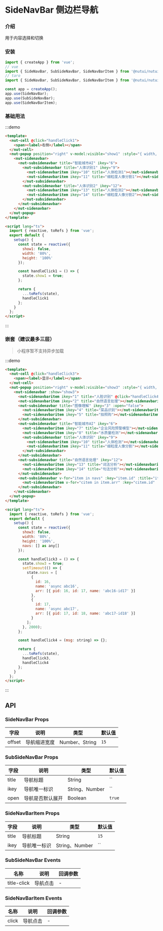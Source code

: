 # SideNavBar 侧边栏导航

### 介绍

用于内容选择和切换

### 安装

```javascript
import { createApp } from 'vue';
// vue
import { SideNavBar, SubSideNavBar, SideNavBarItem } from '@nutui/nutui';
// taro
import { SideNavBar, SubSideNavBar, SideNavBarItem } from '@nutui/nutui-taro';

const app = createApp();
app.use(SideNavBar);
app.use(SubSideNavBar);
app.use(SideNavBarItem);
```

### 基础用法

:::demo

```html
<template>
  <nut-cell @click="handleClick1">
    <span><label>右侧</label></span>
  </nut-cell>
  <nut-popup position="right" v-model:visible="show1" :style="{ width, height }">
    <nut-sidenavbar>
      <nut-subsidenavbar title="智能城市AI" ikey="6">
        <nut-subsidenavbar title="人体识别1" ikey="9">
          <nut-sidenavbaritem ikey="10" title="人体检测1"></nut-sidenavbaritem>
          <nut-sidenavbaritem ikey="11" title="细粒度人像分割1"></nut-sidenavbaritem>
        </nut-subsidenavbar>
        <nut-subsidenavbar title="人体识别2" ikey="12">
          <nut-sidenavbaritem ikey="13" title="人体检测2"></nut-sidenavbaritem>
          <nut-sidenavbaritem ikey="14" title="细粒度人像分割2"></nut-sidenavbaritem>
        </nut-subsidenavbar>
      </nut-subsidenavbar>
    </nut-sidenavbar>
  </nut-popup>
</template>

<script lang="ts">
  import { reactive, toRefs } from 'vue';
  export default {
    setup() {
      const state = reactive({
        show1: false,
        width: '80%',
        height: '100%'
      });

      const handleClick1 = () => {
        state.show1 = true;
      };

      return {
        ...toRefs(state),
        handleClick1
      };
    }
  };
</script>
```

:::

### 嵌套（建议最多三层）

> 小程序暂不支持异步加载

:::demo

```html
<template>
  <nut-cell @click="handleClick3">
    <span><label>显示</label></span>
  </nut-cell>
  <nut-popup position="right" v-model:visible="show3" :style="{ width, height }">
    <nut-sidenavbar :show="show3">
      <nut-sidenavbaritem ikey="1" title="人脸识别" @click="handleClick4('人脸识别')"></nut-sidenavbaritem>
      <nut-sidenavbaritem ikey="2" title="自然语言处理"></nut-sidenavbaritem>
      <nut-subsidenavbar title="图像理解" ikey="3" :open="false">
        <nut-sidenavbaritem ikey="4" title="菜品识别"></nut-sidenavbaritem>
        <nut-sidenavbaritem ikey="5" title="拍照购"></nut-sidenavbaritem>
      </nut-subsidenavbar>
      <nut-subsidenavbar title="智能城市AI" ikey="6">
        <nut-sidenavbaritem ikey="7" title="企业风险预警模型"></nut-sidenavbaritem>
        <nut-sidenavbaritem ikey="8" title="水质量检测"></nut-sidenavbaritem>
        <nut-subsidenavbar title="人体识别" ikey="9">
          <nut-sidenavbaritem ikey="10" title="人体检测"></nut-sidenavbaritem>
          <nut-sidenavbaritem ikey="11" title="细粒度人像分割"></nut-sidenavbaritem>
        </nut-subsidenavbar>
      </nut-subsidenavbar>
      <nut-subsidenavbar title="自然语言处理" ikey="12">
        <nut-sidenavbaritem ikey="13" title="词法分析"></nut-sidenavbaritem>
        <nut-sidenavbaritem ikey="14" title="句法分析"></nut-sidenavbaritem>
      </nut-subsidenavbar>
      <nut-subsidenavbar v-for="item in navs" :key="item.id" :title="item.name" :ikey="item.id">
        <nut-sidenavbaritem v-for="citem in item.arr" :key="citem.id" :title="citem.name"></nut-sidenavbaritem>
      </nut-subsidenavbar>
    </nut-sidenavbar>
  </nut-popup>
</template>

<script lang="ts">
  import { reactive, toRefs } from 'vue';
  export default {
    setup() {
      const state = reactive({
        show3: false,
        width: '80%',
        height: '100%',
        navs: [] as any[]
      });

      const handleClick3 = () => {
        state.show3 = true;
        setTimeout(() => {
          state.navs = [
            {
              id: 16,
              name: 'async abc16',
              arr: [{ pid: 16, id: 17, name: 'abc16-id17' }]
            },
            {
              id: 17,
              name: 'async abc17',
              arr: [{ pid: 17, id: 18, name: 'abc17-id18' }]
            }
          ];
        }, 2000);
      };

      const handleClick4 = (msg: string) => {};

      return {
        ...toRefs(state),
        handleClick3,
        handleClick4
      };
    }
  };
</script>
```

:::

## API

### SideNavBar Props

| 字段   | 说明         | 类型           | 默认值 |
| ------ | ------------ | -------------- | ------ |
| offset | 导航缩进宽度 | Number、String | `15`   |

### SubSideNavBar Props

| 字段  | 说明             | 类型           | 默认值 |
| ----- | ---------------- | -------------- | ------ |
| title | 导航标题         | String         | ``     |
| ikey  | 导航唯一标识     | String、Number | ``     |
| open  | 导航是否默认展开 | Boolean        | `true` |

### SideNavBarItem Props

| 字段  | 说明         | 类型           | 默认值 |
| ----- | ------------ | -------------- | ------ |
| title | 导航标题     | String         | `15`   |
| ikey  | 导航唯一标识 | String、Number | ``     |

### SubSideNavBar Events

| 名称        | 说明     | 回调参数 |
| ----------- | -------- | -------- |
| title-click | 导航点击 | -        |

### SideNavBarItem Events

| 名称  | 说明     | 回调参数 |
| ----- | -------- | -------- |
| click | 导航点击 | -        |
